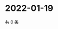 # 2022-01-19

共 0 条

<!-- BEGIN WEIBO -->
<!-- 最后更新时间 Wed Jan 19 2022 12:17:41 GMT+0800 (China Standard Time) -->

<!-- END WEIBO -->
